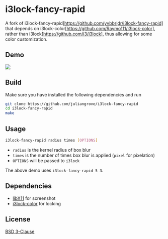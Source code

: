 # i3lock-fancy-rapid

A fork of i3lock-fancy-rapid[https://github.com/yvbbrjdr/i3lock-fancy-rapid] that depends on i3lock-color[https://github.com/Raymo111/i3lock-color], rather than i3lock[https://github.com/i3/i3lock], thus allowing for some color customization.

## Demo

![](demo.png)

## Build

Make sure you have installed the following dependencies and run
```bash
git clone https://github.com/juliangrove/i3lock-fancy-rapid
cd i3lock-fancy-rapid
make
```

## Usage

```bash
i3lock-fancy-rapid radius times [OPTIONS]
```

- `radius` is the kernel radius of box blur
- `times` is the number of times box blur is applied (`pixel` for pixelation)
- `OPTIONS` will be passed to `i3lock`

The above demo uses `i3lock-fancy-rapid 5 3`.

## Dependencies

- [libX11](https://www.x.org/releases/current/doc/libX11/libX11/libX11.html) for screenshot
- [i3lock-color](https://github.com/Raymo111/i3lock-colo) for locking

## License

[BSD 3-Clause](LICENSE)
